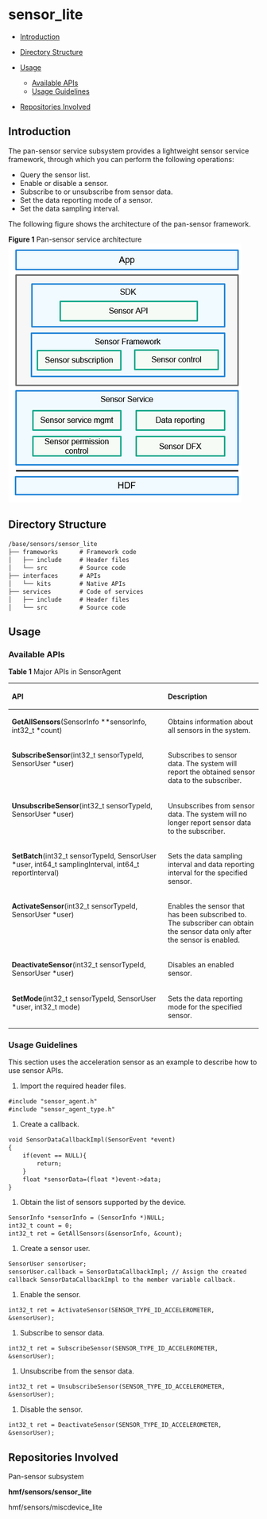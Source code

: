 # sensor\_lite<a name="EN-US_TOPIC_0000001078194836"></a>

-   [Introduction](#section11660541593)
-   [Directory Structure](#section161941989596)
-   [Usage](#section1312121216216)
    -   [Available APIs](#section827111510217)
    -   [Usage Guidelines](#section129654513264)

-   [Repositories Involved](#section1371113476307)

## Introduction<a name="section11660541593"></a>

The pan-sensor service subsystem provides a lightweight sensor service framework, through which you can perform the following operations:

-   Query the sensor list.
-   Enable or disable a sensor.
-   Subscribe to or unsubscribe from sensor data.
-   Set the data reporting mode of a sensor.
-   Set the data sampling interval.

The following figure shows the architecture of the pan-sensor framework.

**Figure  1**  Pan-sensor service architecture<a name="fig15658513184019"></a>  
![](figures/pan-sensor-service-architecture.png "pan-sensor-service-architecture")

## Directory Structure<a name="section161941989596"></a>

```
/base/sensors/sensor_lite
├── frameworks      # Framework code
│   ├── include     # Header files
│   └── src         # Source code
├── interfaces      # APIs
│   └── kits        # Native APIs
├── services        # Code of services
│   ├── include     # Header files
│   └── src         # Source code
```

## Usage<a name="section1312121216216"></a>

### Available APIs<a name="section827111510217"></a>

**Table  1**  Major APIs in SensorAgent

<a name="table411220157213"></a>
<table><thead align="left"><tr id="row131101415123"><th class="cellrowborder" valign="top" width="62.339999999999996%" id="mcps1.2.3.1.1"><p id="p181106151923"><a name="p181106151923"></a><a name="p181106151923"></a>API</p>
</th>
<th class="cellrowborder" valign="top" width="37.66%" id="mcps1.2.3.1.2"><p id="p1511021515212"><a name="p1511021515212"></a><a name="p1511021515212"></a>Description</p>
</th>
</tr>
</thead>
<tbody><tr id="row711081513219"><td class="cellrowborder" valign="top" width="62.339999999999996%" headers="mcps1.2.3.1.1 "><p id="p111020153217"><a name="p111020153217"></a><a name="p111020153217"></a><strong id="b1411081511214"><a name="b1411081511214"></a><a name="b1411081511214"></a>GetAllSensors</strong>(SensorInfo **sensorInfo, int32_t *count)</p>
</td>
<td class="cellrowborder" valign="top" width="37.66%" headers="mcps1.2.3.1.2 "><p id="p71104156214"><a name="p71104156214"></a><a name="p71104156214"></a>Obtains information about all sensors in the system.</p>
</td>
</tr>
<tr id="row7111111511212"><td class="cellrowborder" valign="top" width="62.339999999999996%" headers="mcps1.2.3.1.1 "><p id="p1111091510212"><a name="p1111091510212"></a><a name="p1111091510212"></a><strong id="b1011011514211"><a name="b1011011514211"></a><a name="b1011011514211"></a>SubscribeSensor</strong>(int32_t sensorTypeId, SensorUser *user)</p>
</td>
<td class="cellrowborder" valign="top" width="37.66%" headers="mcps1.2.3.1.2 "><p id="p011014153214"><a name="p011014153214"></a><a name="p011014153214"></a>Subscribes to sensor data. The system will report the obtained sensor data to the subscriber.</p>
</td>
</tr>
<tr id="row8111121512211"><td class="cellrowborder" valign="top" width="62.339999999999996%" headers="mcps1.2.3.1.1 "><p id="p1211117151227"><a name="p1211117151227"></a><a name="p1211117151227"></a><strong id="b141111715023"><a name="b141111715023"></a><a name="b141111715023"></a>UnsubscribeSensor</strong>(int32_t sensorTypeId, SensorUser *user)</p>
</td>
<td class="cellrowborder" valign="top" width="37.66%" headers="mcps1.2.3.1.2 "><p id="p311115159211"><a name="p311115159211"></a><a name="p311115159211"></a>Unsubscribes from sensor data. The system will no longer report sensor data to the subscriber.</p>
</td>
</tr>
<tr id="row21111151822"><td class="cellrowborder" valign="top" width="62.339999999999996%" headers="mcps1.2.3.1.1 "><p id="p311110151824"><a name="p311110151824"></a><a name="p311110151824"></a><strong id="b8111201519219"><a name="b8111201519219"></a><a name="b8111201519219"></a>SetBatch</strong>(int32_t sensorTypeId, SensorUser *user, int64_t samplingInterval, int64_t reportInterval)</p>
</td>
<td class="cellrowborder" valign="top" width="37.66%" headers="mcps1.2.3.1.2 "><p id="p91111151727"><a name="p91111151727"></a><a name="p91111151727"></a>Sets the data sampling interval and data reporting interval for the specified sensor.</p>
</td>
</tr>
<tr id="row8111115520"><td class="cellrowborder" valign="top" width="62.339999999999996%" headers="mcps1.2.3.1.1 "><p id="p411113155213"><a name="p411113155213"></a><a name="p411113155213"></a><strong id="b1111181512210"><a name="b1111181512210"></a><a name="b1111181512210"></a>ActivateSensor</strong>(int32_t sensorTypeId, SensorUser *user)</p>
</td>
<td class="cellrowborder" valign="top" width="37.66%" headers="mcps1.2.3.1.2 "><p id="p13111111520217"><a name="p13111111520217"></a><a name="p13111111520217"></a>Enables the sensor that has been subscribed to. The subscriber can obtain the sensor data only after the sensor is enabled.</p>
</td>
</tr>
<tr id="row15111151518213"><td class="cellrowborder" valign="top" width="62.339999999999996%" headers="mcps1.2.3.1.1 "><p id="p11112158215"><a name="p11112158215"></a><a name="p11112158215"></a><strong id="b2011118151228"><a name="b2011118151228"></a><a name="b2011118151228"></a>DeactivateSensor</strong>(int32_t sensorTypeId, SensorUser *user)</p>
</td>
<td class="cellrowborder" valign="top" width="37.66%" headers="mcps1.2.3.1.2 "><p id="p51111215729"><a name="p51111215729"></a><a name="p51111215729"></a>Disables an enabled sensor.</p>
</td>
</tr>
<tr id="row10111171514213"><td class="cellrowborder" valign="top" width="62.339999999999996%" headers="mcps1.2.3.1.1 "><p id="p21114151528"><a name="p21114151528"></a><a name="p21114151528"></a><strong id="b1911119151727"><a name="b1911119151727"></a><a name="b1911119151727"></a>SetMode</strong>(int32_t sensorTypeId, SensorUser *user, int32_t mode)</p>
</td>
<td class="cellrowborder" valign="top" width="37.66%" headers="mcps1.2.3.1.2 "><p id="p51110150210"><a name="p51110150210"></a><a name="p51110150210"></a>Sets the data reporting mode for the specified sensor.</p>
</td>
</tr>
</tbody>
</table>

### Usage Guidelines<a name="section129654513264"></a>

This section uses the acceleration sensor as an example to describe how to use sensor APIs.

1.  Import the required header files.

```
#include "sensor_agent.h"
#include "sensor_agent_type.h"
```

1.  Create a callback.

```
void SensorDataCallbackImpl(SensorEvent *event)
{
    if(event == NULL){
        return;
    }
    float *sensorData=(float *)event->data;
}
```

1.  Obtain the list of sensors supported by the device.

```
SensorInfo *sensorInfo = (SensorInfo *)NULL;
int32_t count = 0;
int32_t ret = GetAllSensors(&sensorInfo, &count);
```

1.  Create a sensor user.

```
SensorUser sensorUser;
sensorUser.callback = SensorDataCallbackImpl; // Assign the created callback SensorDataCallbackImpl to the member variable callback.
```

1.  Enable the sensor.

```
int32_t ret = ActivateSensor(SENSOR_TYPE_ID_ACCELEROMETER, &sensorUser);
```

1.  Subscribe to sensor data.

```
int32_t ret = SubscribeSensor(SENSOR_TYPE_ID_ACCELEROMETER, &sensorUser);
```

1.  Unsubscribe from the sensor data.

```
int32_t ret = UnsubscribeSensor(SENSOR_TYPE_ID_ACCELEROMETER, &sensorUser);
```

1.  Disable the sensor.

```
int32_t ret = DeactivateSensor(SENSOR_TYPE_ID_ACCELEROMETER, &sensorUser);
```

## Repositories Involved<a name="section1371113476307"></a>

Pan-sensor subsystem

**hmf/sensors/sensor\_lite**

hmf/sensors/miscdevice\_lite

